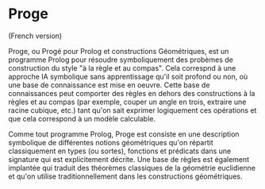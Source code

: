 # Proge
(French version)

Proge, ou Progé pour Prolog et constructions Géométriques, est un programme Prolog pour résoudre symboliquement des probèmes de construction du style "à la règle et au compas". Cela correspnd à une approche IA symbolique sans apprentissage qu'il soit profond ou non, où une base de connaissance est mise en oeuvre. Cette base de connaissances peut comporter des règles en dehors des constructions à la règles et au compas (par exemple, couper un angle en trois, extraire une racine cubique, etc.) tant qu'on sait exprimer logiquement ces opérations et que cela correspond à un modèle calculable. 

Comme tout programme Prolog, Proge est consiste en une description symbolique de différentes notions géométriques qu'on répartit classiquement en types (ou sortes), fonctions et prédicats dans une signature qui est explicitement décrite. Une base de règles est également implantée qui traduit des théorèmes classiques de la géométrie euclidienne et qu'on utilise traditionnellement dans les constructions géométriques.

